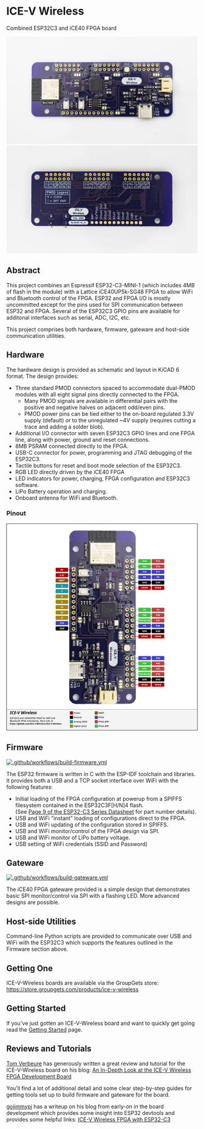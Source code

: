 # ICE-V Wireless
Combined ESP32C3 and iCE40 FPGA board

<img src="docs/ice-v_front.jpg" width="640" />
<img src="docs/ice-v_back.jpg" width="640" />

## Abstract
This project combines an Espressif ESP32-C3-MINI-1 (which includes 4MB of
flash in the module) with a Lattice iCE40UP5k-SG48 FPGA to allow WiFi and
Bluetooth control of the FPGA. ESP32 and FPGA I/O is mostly uncommitted
except for the pins used for SPI communication between ESP32 and FPGA.
Several of the ESP32C3 GPIO pins are available for additonal interfaces
such as serial, ADC, I2C, etc.

This project comprises both hardware, firmware, gateware and host-side
communication utilities.

## Hardware
The hardware design is provided as schematic and layout in KiCAD 6 format.
The design provides:
* Three standard PMOD connectors spaced to accommodate
dual-PMOD modules with all eight signal pins directly connected to the
FPGA.
  * Many PMOD signals are available in differential pairs with the positive
and negative halves on adjacent odd/even pins.
  * PMOD power pins can be tied either to the on-board regulated 3.3V supply
(default) or to the unregulated ~4V supply (requires cutting a trace and adding
a solder blob).
* Additional I/O connector with seven ESP32C3 GPIO lines and one FPGA
line, along with power, ground and reset connections.
* 8MB PSRAM connected directly to the FPGA.
* USB-C connector for power, programming and JTAG debugging of the ESP32C3.
* Tactile buttons for reset and boot mode selection of the ESP32C3.
* RGB LED directly driven by the iCE40 FPGA
* LED indicators for power, charging, FPGA configuration and ESP32C3 software.
* LiPo Battery operation and charging.
* Onboard antenna for WiFi and Bluetooth.

### Pinout
<img src="docs/pinout.png" width="640" />

## Firmware

[![.github/workflows/build-firmware.yml](https://github.com/ICE-V-Wireless/ICE-V-Wireless/actions/workflows/build-firmware.yml/badge.svg)](https://github.com/ICE-V-Wireless/ICE-V-Wireless/actions/workflows/build-firmware.yml)

The ESP32 firmware is written in C with the ESP-IDF toolchain and
libraries. It provides both a USB and a TCP socket interface over WiFi with the
following features:
* Initial loading of the FPGA configuration at powerup from a SPIFFS filesystem
contained in the ESP32C3F[H/N]4 flash. 
<br/>(See [Page 9 of the ESP32-C3 Series Datasheet](https://www.espressif.com/sites/default/files/documentation/esp32-c3_datasheet_en.pdf#page=9)
for part number details).
* USB and WiFi "instant" loading of configurations direct to the FPGA.
* USB and WiFi updating of the configuration stored in SPIFFS.
* USB and WiFi monitor/control of the FPGA design via SPI.
* USB and WiFi monitor of LiPo battery voltage.
* USB setting of WiFi credentials (SSID and Password)

## Gateware

[![.github/workflows/build-gateware.yml](https://github.com/ICE-V-Wireless/ICE-V-Wireless/actions/workflows/build-gateware.yml/badge.svg)](https://github.com/ICE-V-Wireless/ICE-V-Wireless/actions/workflows/build-gateware.yml)

The iCE40 FPGA gateware provided is a simple design that demonstrates basic
SPI monitor/control via SPI with a flashing LED. More advanced designs are
possible.

## Host-side Utilities
Command-line Python scripts are provided to communicate over USB and WiFi
with the ESP32C3 which supports the features outlined in the Firmware section
above.

## Getting One
ICE-V-Wireless boards are available via the GroupGets store:
https://store.groupgets.com/products/ice-v-wireless

## Getting Started
If you've just gotten an ICE-V-Wireless board and want to quickly get going
read the [Getting Started](Getting-Started.md) page.

## Reviews and Tutorials
[Tom Verbeure](https://tomverbeure.github.io/) has generously written a great review and tutorial for the
ICE-V-Wireless board on his blog:
[An In-Depth Look at the ICE-V Wireless FPGA Development Board](https://tomverbeure.github.io/2022/12/27/The-ICE-V-Wireless-FPGA-Board.html)

You'll find a lot of additional detail and some clear step-by-step guides
for getting tools set up to build firmware and gateware for the board.

[gojimmypi](https://gojimmypi.github.io/) has a writeup on his blog from early-on in the board development
which provides some insight into ESP32 devtools and provides some helpful links:
[ICE-V Wireless FPGA with ESP32-C3](https://gojimmypi.github.io/ICE-V-Wireless-FPGA-ESP32-C3/)
